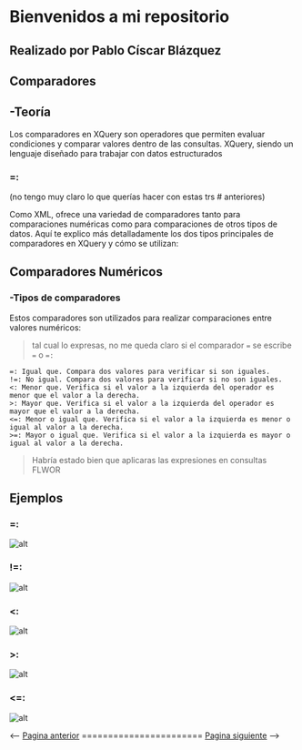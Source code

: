 # Bienvenidos a mi repositorio 
## Realizado por Pablo Císcar Blázquez
##  Comparadores
## -Teoría
Los comparadores en XQuery son operadores que permiten evaluar condiciones y comparar valores dentro de las consultas. XQuery, siendo un lenguaje diseñado para trabajar con datos estructurados
### =:
(no tengo muy claro lo que querías hacer con estas trs # anteriores)

Como XML, ofrece una variedad de comparadores tanto para comparaciones numéricas como para comparaciones de otros tipos de datos. Aquí te explico más detalladamente los dos tipos principales de comparadores en XQuery y cómo se utilizan:

## Comparadores Numéricos
### -Tipos de comparadores 
Estos comparadores son utilizados para realizar comparaciones entre valores numéricos:

> tal cual lo expresas, no me queda claro si el comparador `=` se escribe `=` o `=:`

    =: Igual que. Compara dos valores para verificar si son iguales.
    !=: No igual. Compara dos valores para verificar si no son iguales.
    <: Menor que. Verifica si el valor a la izquierda del operador es menor que el valor a la derecha.
    >: Mayor que. Verifica si el valor a la izquierda del operador es mayor que el valor a la derecha.
    <=: Menor o igual que. Verifica si el valor a la izquierda es menor o igual al valor a la derecha.
    >=: Mayor o igual que. Verifica si el valor a la izquierda es mayor o igual al valor a la derecha.

> Habría estado bien que aplicaras las expresiones en consultas FLWOR

## Ejemplos
### =:  
![alt](capturasPablo/captura1.png)
### !=: 
![alt](capturasPablo/captura2.png)
### <: 
![alt](capturasPablo/captura3.png)
### >: 
![alt](capturasPablo/captura4.png)
### <=: 
![alt](capturasPablo/captura5.png)

<-- [Pagina anterior](./illiaSh.md) ======================= [Pagina siguiente](./carlosHdz.md) -->